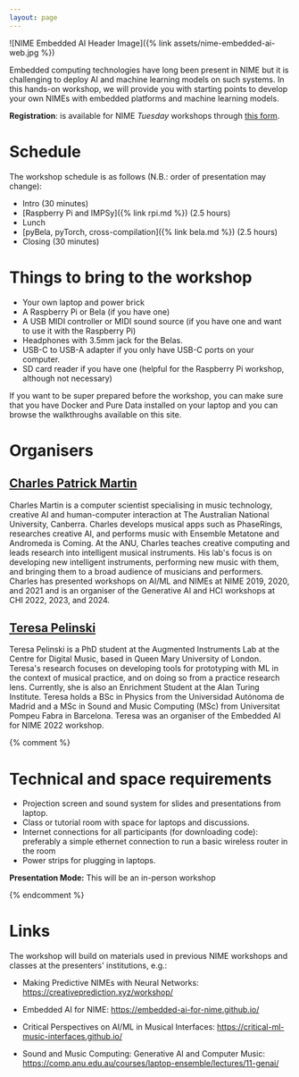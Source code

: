 ```yaml
---
layout: page
---
```


![NIME Embedded AI Header Image]({% link assets/nime-embedded-ai-web.jpg %})

Embedded computing technologies have long been present in NIME but it is
challenging to deploy AI and machine learning models on such systems. In
this hands-on workshop, we will provide you with starting
points to develop your own NIMEs with embedded platforms and machine
learning models.

**Registration**: is available for NIME _Tuesday_ workshops through [this form](https://docs.google.com/forms/d/e/1FAIpQLSfBrSDocmkuPszYlV6ifYnh3Sc6u5oo6B4PaKKhMzrZtPfdag/viewform).

<!-- Drop-ins for shorter periods or to replace no-shows are welcome to show up to listen and get started with software, but we cannot guarantee free seats or use of hardware we are bringing. -->

# Schedule

The workshop schedule is as follows (N.B.: order of presentation may change):

- Intro (30 minutes)
- [Raspberry Pi and IMPSy]({% link rpi.md %}) (2.5 hours)
- Lunch
- [pyBela, pyTorch, cross-compilation]({% link bela.md %}) (2.5 hours)
- Closing (30 minutes)

# Things to bring to the workshop

- Your own laptop and power brick
- A Raspberry Pi or Bela (if you have one) 
- A USB MIDI controller or MIDI sound source (if you have one and want to use it with the Raspberry Pi)
- Headphones with 3.5mm jack for the Belas.
- USB-C to USB-A adapter if you only have USB-C ports on your computer.
- SD card reader if you have one (helpful for the Raspberry Pi workshop, although not necessary)

If you want to be super prepared before the workshop, you can make sure that you have Docker and Pure Data installed on your laptop and you can browse the walkthroughs available on this site.


# Organisers

## [Charles Patrick Martin](https://charlesmartin.au)

Charles Martin is a computer scientist specialising in music technology,
creative AI and human-computer interaction at The Australian National
University, Canberra. Charles develops musical apps such as PhaseRings,
researches creative AI, and performs music with Ensemble Metatone and
Andromeda is Coming. At the ANU, Charles teaches creative computing and
leads research into intelligent musical instruments. His lab's focus is
on developing new intelligent instruments, performing new music with
them, and bringing them to a broad audience of musicians and performers.
Charles has presented workshops on AI/ML and NIMEs at NIME 2019, 2020,
and 2021 and is an organiser of the Generative AI and HCI workshops at
CHI 2022, 2023, and 2024.

## [Teresa Pelinski](https://teresapelinski.com/)

Teresa Pelinski is a PhD student at the Augmented Instruments Lab at the
Centre for Digital Music, based in Queen Mary University of London.
Teresa's research focuses on developing tools for prototyping with ML in
the context of musical practice, and on doing so from a practice
research lens. Currently, she is also an Enrichment Student at the Alan
Turing Institute. Teresa holds a BSc in Physics from the Universidad
Autónoma de Madrid and a MSc in Sound and Music Computing (MSc) from
Universitat Pompeu Fabra in Barcelona. Teresa was an organiser of the
Embedded AI for NIME 2022 workshop.

{% comment %}
# Technical and space requirements

-   Projection screen and sound system for slides and presentations from
    laptop.
-   Class or tutorial room with space for laptops and discussions.
-   Internet connections for all participants (for downloading code):
    preferably a simple ethernet connection to run a basic wireless
    router in the room
-   Power strips for plugging in laptops.

**Presentation Mode:** This will be an in-person workshop

{% endcomment %}

# Links

The workshop will build on materials used in previous NIME workshops and
classes at the presenters' institutions, e.g.:

-   Making Predictive NIMEs with Neural Networks:
    <https://creativeprediction.xyz/workshop/>

-   Embedded AI for NIME: <https://embedded-ai-for-nime.github.io/>

-   Critical Perspectives on AI/ML in Musical Interfaces:
    <https://critical-ml-music-interfaces.github.io/>

-   Sound and Music Computing: Generative AI and Computer Music:
    <https://comp.anu.edu.au/courses/laptop-ensemble/lectures/11-genai/>

[^1]: School of Computing, The Australian National University

[^2]: Centre for Digital Music, Queen Mary University of London
